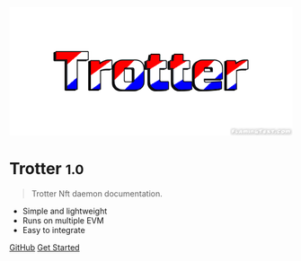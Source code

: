 ![](_media/Logo-Design-Trotter.png)   

<!-- background color -->

<!-- ![color](#f0f0f0) -->

# Trotter <small>1.0</small>

> Trotter Nft daemon documentation.

- Simple and lightweight
- Runs on multiple EVM
- Easy to integrate

[GitHub](#)
[Get Started](/README.md?id=trotter)

